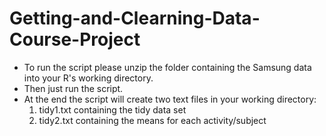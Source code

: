 Getting-and-Clearning-Data-Course-Project
=========================================
- To run the script please unzip the folder containing the Samsung data into your R's working directory.
- Then just run the script.
- At the end the script will create two text files in your working directory:
  1. tidy1.txt containing the tidy data set
  2. tidy2.txt containing the means for each activity/subject

